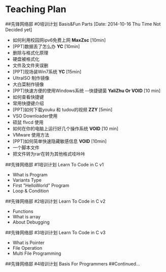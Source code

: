 Teaching Plan
====
##先锋网络部 #0培训计划  Basis&Fun Parts [Date: 2014-10-16 Thu Time Not Decided yet]
- 如何利用校园网ipv6免费上网   __MaxZsc__ [10min]
- [PPT]数据丢了怎么办    __YC__ [10min]
 - 删除与格式化原理 
 - 硬盘被格式化
 - 文件及文件夹误删
- [PPT]现场装Win7系统    __YC__ [15min]
 - UltraISO 制作镜像
 - 大白菜制作镜像
- [PPT]快速方便的使用Windows系统 --快捷键菌  __YaliZhu Or VOID__ [10 min]
 - 如何查看快捷键
 - 常用快捷键介绍
- [PPT]如何下载youku 和 tudou的视频  __ZZY__ [5min]
 - VSO Downloader使用
 - 硕鼠 flvcd 使用
- 如何在你的电脑上运行好几个操作系统    __VOID__ [10 min]
 - VMware 使用方法
- [PPT]如何简单快速隐藏敏感信息      __VOID__ [10min]
 - 一个脚本文件
 - 把文件转为rar在转为其他格式哇咔咔

##先锋网络部 #1培训计划   Learn To Code in C v1
- What is Program
- Variants Type
- First "HelloWorld" Program 
- Loop & Condition
 
##先锋网络部 #2培训计划   Learn To Code in C v2
- Functions
- What is array
- About Debugging

##先锋网络部 #3培训计划   Learn To Code in C v3
- What is Pointer
- File Operation
- Multi File Programming

##先锋网络部 #4培训计划   Basis For Programmers
##Continued...
